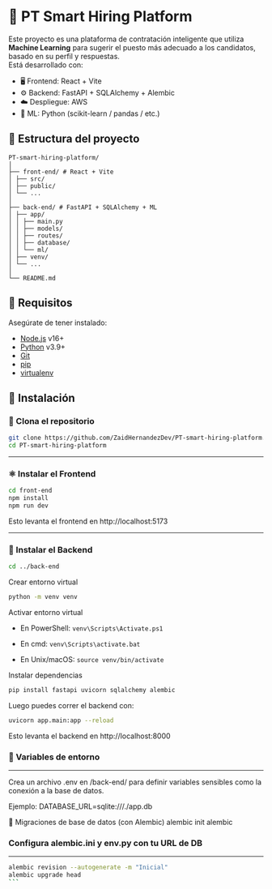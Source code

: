 # 🧠 PT Smart Hiring Platform

Este proyecto es una plataforma de contratación inteligente que utiliza **Machine Learning** para sugerir el puesto más adecuado a los candidatos, basado en su perfil y respuestas.  
Está desarrollado con:

- 🖥️ Frontend: React + Vite
- ⚙️ Backend: FastAPI + SQLAlchemy + Alembic
- ☁️ Despliegue: AWS
- 🧠 ML: Python (scikit-learn / pandas / etc.)

## 📁 Estructura del proyecto
```
PT-smart-hiring-platform/
│
├── front-end/ # React + Vite
│ ├── src/
│ ├── public/
│ └── ...
│
├── back-end/ # FastAPI + SQLAlchemy + ML
│ ├── app/
│ │ ├── main.py
│ │ ├── models/
│ │ ├── routes/
│ │ ├── database/
│ │ └── ml/
│ ├── venv/
│ └── ...
│
└── README.md
```

## 🧪 Requisitos

Asegúrate de tener instalado:

- [Node.js](https://nodejs.org/) v16+
- [Python](https://www.python.org/downloads/) v3.9+
- [Git](https://git-scm.com/)
- [pip](https://pip.pypa.io/)
- [virtualenv](https://pypi.org/project/virtualenv/)


## 🚀 Instalación

### 🔧 Clona el repositorio

```bash
git clone https://github.com/ZaidHernandezDev/PT-smart-hiring-platform.git
cd PT-smart-hiring-platform
```

---

### ⚛️ Instalar el Frontend

```bash
cd front-end
npm install
npm run dev
```

Esto levanta el frontend en http://localhost:5173

---

### 🐍 Instalar el Backend

```bash
cd ../back-end
```

Crear entorno virtual

```bash
python -m venv venv
```

Activar entorno virtual
- En PowerShell: `venv\Scripts\Activate.ps1`

- En cmd: `venv\Scripts\activate.bat`

- En Unix/macOS: `source venv/bin/activate`

Instalar dependencias

```bash
pip install fastapi uvicorn sqlalchemy alembic
```

Luego puedes correr el backend con:

```bash 
uvicorn app.main:app --reload
```

Esto levanta el backend en http://localhost:8000

### 📂 Variables de entorno

---

Crea un archivo .env en /back-end/ para definir variables sensibles como la conexión a la base de datos.

Ejemplo:
DATABASE_URL=sqlite:///./app.db

🧪 Migraciones de base de datos (con Alembic)
alembic init alembic

### Configura alembic.ini y env.py con tu URL de DB

---

````bash
alembic revision --autogenerate -m "Inicial"
alembic upgrade head
```